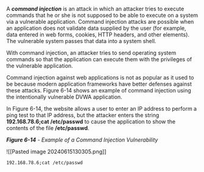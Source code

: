 A **_command injection_** is an attack in which an attacker tries to execute commands that he or she is not supposed to be able to execute on a system via a vulnerable application. Command injection attacks are possible when an application does not validate data supplied by the user (for example, data entered in web forms, cookies, HTTP headers, and other elements). The vulnerable system passes that data into a system shell.

With command injection, an attacker tries to send operating system commands so that the application can execute them with the privileges of the vulnerable application.

Command injection against web applications is not as popular as it used to be because modern application frameworks have better defenses against these attacks. Figure 6-14 shows an example of command injection using the intentionally vulnerable DVWA application.

In Figure 6-14, the website allows a user to enter an IP address to perform a ping test to that IP address, but the attacker enters the string **192.168.78.6;cat /etc/passwd** to cause the application to show the contents of the file **/etc/passwd**.

**_Figure 6-14_** _- Example of a Command Injection Vulnerability_

![[Pasted image 20240615130305.png]]

```
192.168.78.6;cat /etc/passwd
```
